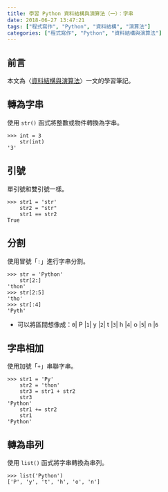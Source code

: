 ```yaml
---
title: 學習 Python 資料結構與演算法（一）：字串
date: 2018-06-27 13:47:21
tags: ["程式寫作", "Python", "資料結構", "演算法"]
categories: ["程式寫作", "Python", "資料結構與演算法"]
---
```


## 前言
本文為〈[資料結構與演算法](https://legacy.gitbook.com/book/yuanbin/algorithm/details/zh-tw)〉一文的學習筆記。

## 轉為字串
使用 `str()` 函式將整數或物件轉換為字串。
```Py
>>> int = 3
    str(int)
'3'
```

## 引號
單引號和雙引號一樣。
```Py
>>> str1 = 'str'
    str2 = "str"
    str1 == str2
True
```

## 分割
使用冒號「`:`」進行字串分割。
```Py
>>> str = 'Python'
    str[2:]
'thon'
>>> str[2:5]
'tho'
>>> str[:4]
'Pyth'
```
- 可以將區間想像成：`0`| P |`1`| y |`2`| t |`3`| h |`4`| o |`5`| n |`6`

## 字串相加
使用加號「`+`」串聯字串。
```Py
>>> str1 = 'Py'
    str2 = 'thon'
    str3 = str1 + str2
    str3
'Python'
    str1 += str2
    str1
'Python'
```

## 轉為串列
使用 `list()` 函式將字串轉換為串列。
```Py
>>> list('Python')
['P', 'y', 't', 'h', 'o', 'n']
```